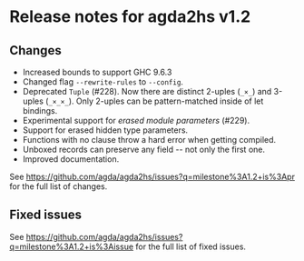 Release notes for agda2hs v1.2
==============================

Changes
-------

- Increased bounds to support GHC 9.6.3
- Changed flag `--rewrite-rules` to `--config`.
- Deprecated `Tuple` (#228). Now there are distinct 2-uples (`_×_`) and 3-uples (`_×_×_`).
  Only 2-uples can be pattern-matched inside of let bindings.
- Experimental support for *erased module parameters* (#229).
- Support for erased hidden type parameters.
- Functions with no clause throw a hard error when getting compiled.
- Unboxed records can preserve any field -- not only the first one.
- Improved documentation.

See https://github.com/agda/agda2hs/issues?q=milestone%3A1.2+is%3Apr for the full list of changes.

Fixed issues
------------

See https://github.com/agda/agda2hs/issues?q=milestone%3A1.2+is%3Aissue for the full list of fixed issues.
